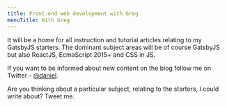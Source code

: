 ```yaml
---
title: Front-end web development with Greg
menuTitle: With Greg
---
```


It will be a home for all instruction and tutorial articles relating to my GatsbyJS starters. The dominant subject areas will be of course GatsbyJS but also ReactJS, EcmaScript 2015+ and CSS in JS.

If you want to be informed about new content on the blog follow me on Twitter - [@daniel](https://twitter.com/daniel).

Are you thinking about a particular subject, relating to the starters, I could write about? Tweet me.
